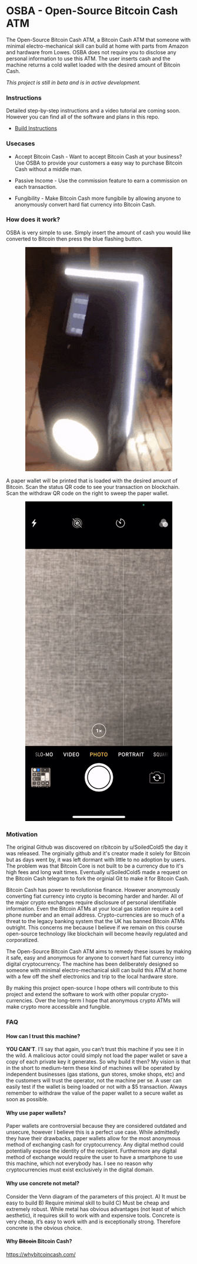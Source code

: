# OSBA - Open-Source Bitcoin Cash ATM

The Open-Source Bitcoin Cash ATM, a Bitcoin Cash ATM that someone with minimal electro-mechanical skill can build at home with parts from Amazon and hardware from Lowes. OSBA does not require you to disclose any personal information to use this ATM. The user inserts cash and the machine returns a cold wallet loaded with the desired amount of Bitcoin Cash.

  
*This project is still in beta and is in active development.*
  

### Instructions
Detailed step-by-step instructions and a video tutorial are coming soon. However you can find all of the software and plans in this repo.
- [Build Instructions](https://github.com/BCH4Countries/OSBA/blob/master/instructions/Instructions.md)


### Usecases

- Accept Bitcoin Cash - Want to accept Bitcoin Cash at your business? Use OSBA to provide your customers a easy way to purchase Bitcoin Cash without a middle man.

- Passive Income - Use the commission feature to earn a commission on each transaction.
  
- Fungibility - Make Bitcoin Cash more fungibile by allowing anyone to anonymously convert hard fiat currency into Bitcoin Cash.

  

### How does it work?

OSBA is very simple to use. Simply insert the amount of cash you would like converted to Bitcoin then press the blue flashing button. 

<p align="center">
    <img  width="400"  src="https://github.com/BCH4Countries/OSBA/blob/master/misc/demo.gif?raw=true" alt="Demo">
</p>

A paper wallet will be printed that is loaded with the desired amount of Bitcoin. Scan the status QR code to see your transaction on blockchain. Scan the withdraw QR code on the right to sweep the paper wallet. 

<p align="center">
    <img  width="400"  src="https://github.com/BCH4Countries/OSBA/blob/master/misc/wallet.gif?raw=true" alt="Demo">
</p>
  

### Motivation

The original Github was discovered on r/bitcoin by u/SoiledCold5 the day it was released. The orginially github and it's creator made it solely for Bitcoin but as days went by, it was left dormant with little to no adoption by users. The problem was that Bitcoin Core is not built to be a currency due to it's high fees and long wait times. Eventually u/SoiledCold5 made a request on the Bitcoin Cash telegram to fork the orginial Git to make it for Bitcoin Cash.

Bitcoin Cash has power to revolutionise finance. However anonymously converting fiat currency into crypto is becoming harder and harder. All of the major crypto exchanges require disclosure of personal identifiable information. Even the Bitcoin ATMs at your local gas station require a cell phone number and an email address. Crypto-currencies are so much of a threat to the legacy banking system that the UK has banned Bitcoin ATMs outright. This concerns me because I believe if we remain on this course open-source technology like blockchain will become heavily regulated and corporatized.

  

The Open-Source Bitcoin Cash ATM aims to remedy these issues by making it safe, easy and anonymous for anyone to convert hard fiat currency into digital cryptocurrency. The machine has been deliberately designed so someone with minimal electro-mechanical skill can build this ATM at home with a few off the shelf electronics and trip to the local hardware store.

  

By making this project open-source I hope others will contribute to this project and extend the software to work with other popular crypto-currencies. Over the long-term I hope that anonymous crypto ATMs will make crypto more accessible and fungible.

  
  

### FAQ

#### How can I trust this machine?

**YOU CAN’T**. I’ll say that again, you can’t trust this machine if you see it in the wild. A malicious actor could simply not load the paper wallet or save a copy of each private key it generates. So why build it then? My vision is that in the short to medium-term these kind of machines will be operated by independent businesses (gas stations, gun stores, smoke shops, etc) and the customers will trust the operator, not the machine per se. A user can easily test if the wallet is being loaded or not with a $5 transaction. Always remember to withdraw the value of the paper wallet to a secure wallet as soon as possible.

  

#### Why use paper wallets?

Paper wallets are controversial because they are considered outdated and unsecure, however I believe this is a perfect use case. While admittedly they have their drawbacks, paper wallets allow for the most anonymous method of exchanging cash for cryptocurrency. Any digital method could potentially expose the identity of the recipient. Furthermore any digital method of exchange would require the user to have a smartphone to use this machine, which not everybody has. I see no reason why cryptocurrencies must exist exclusively in the digital domain.

  

#### Why use concrete not metal?

Consider the Venn diagram of the parameters of this project. A) It must be easy to build B) Require minimal skill to build C) Must be cheap and extremely robust. While metal has obvious advantages (not least of which aesthetic), it requires skill to work with and expensive tools. Concrete is very cheap, it’s easy to work with and is exceptionally strong. Therefore concrete is the obvious choice.

  

#### Why ~~Bitcoin~~ Bitcoin Cash? 

https://whybitcoincash.com/
